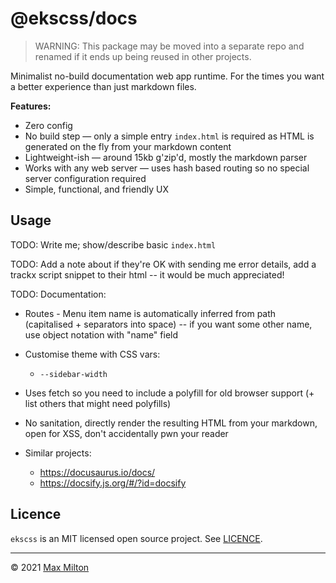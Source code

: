 # @ekscss/docs

> WARNING: This package may be moved into a separate repo and renamed if it ends up being reused in other projects.

Minimalist no-build documentation web app runtime. For the times you want a better experience than just markdown files.

**Features:**

- Zero config
- No build step — only a simple entry `index.html` is required as HTML is generated on the fly from your markdown content
- Lightweight-ish — around 15kb g'zip'd, mostly the markdown parser
- Works with any web server — uses hash based routing so no special server configuration required
- Simple, functional, and friendly UX

## Usage

TODO: Write me; show/describe basic `index.html`

TODO: Add a note about if they're OK with sending me error details, add a trackx script snippet to their html -- it would be much appreciated!

TODO: Documentation:

- Routes - Menu item name is automatically inferred from path (capitalised + separators into space) -- if you want some other name, use object notation with "name" field
- Customise theme with CSS vars:
  - `--sidebar-width`
- Uses fetch so you need to include a polyfill for old browser support (+ list others that might need polyfills)
- No sanitation, directly render the resulting HTML from your markdown, open for XSS, don't accidentally pwn your reader

- Similar projects:
  - https://docusaurus.io/docs/
  - https://docsify.js.org/#/?id=docsify

## Licence

`ekscss` is an MIT licensed open source project. See [LICENCE](https://github.com/MaxMilton/ekscss/blob/master/LICENCE).

---

© 2021 [Max Milton](https://maxmilton.com)
